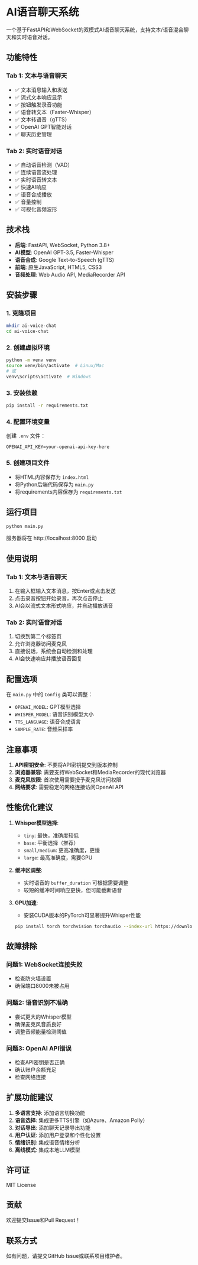 # AI语音聊天系统

一个基于FastAPI和WebSocket的双模式AI语音聊天系统，支持文本/语音混合聊天和实时语音对话。

## 功能特性

### Tab 1: 文本与语音聊天
- ✅ 文本消息输入和发送
- ✅ 流式文本响应显示
- ✅ 按钮触发录音功能
- ✅ 语音转文本（Faster-Whisper）
- ✅ 文本转语音（gTTS）
- ✅ OpenAI GPT智能对话
- ✅ 聊天历史管理

### Tab 2: 实时语音对话
- ✅ 自动语音检测（VAD）
- ✅ 连续语音流处理
- ✅ 实时语音转文本
- ✅ 快速AI响应
- ✅ 语音合成播放
- ✅ 音量控制
- ✅ 可视化音频波形

## 技术栈

- **后端**: FastAPI, WebSocket, Python 3.8+
- **AI模型**: OpenAI GPT-3.5, Faster-Whisper
- **语音合成**: Google Text-to-Speech (gTTS)
- **前端**: 原生JavaScript, HTML5, CSS3
- **音频处理**: Web Audio API, MediaRecorder API

## 安装步骤

### 1. 克隆项目
```bash
mkdir ai-voice-chat
cd ai-voice-chat
```

### 2. 创建虚拟环境
```bash
python -m venv venv
source venv/bin/activate  # Linux/Mac
# 或
venv\Scripts\activate  # Windows
```

### 3. 安装依赖
```bash
pip install -r requirements.txt
```

### 4. 配置环境变量
创建 `.env` 文件：
```env
OPENAI_API_KEY=your-openai-api-key-here
```

### 5. 创建项目文件
- 将HTML内容保存为 `index.html`
- 将Python后端代码保存为 `main.py`
- 将requirements内容保存为 `requirements.txt`

## 运行项目

```bash
python main.py
```

服务器将在 http://localhost:8000 启动

## 使用说明

### Tab 1: 文本与语音聊天
1. 在输入框输入文本消息，按Enter或点击发送
2. 点击录音按钮开始录音，再次点击停止
3. AI会以流式文本形式响应，并自动播放语音

### Tab 2: 实时语音对话
1. 切换到第二个标签页
2. 允许浏览器访问麦克风
3. 直接说话，系统会自动检测和处理
4. AI会快速响应并播放语音回复

## 配置选项

在 `main.py` 中的 `Config` 类可以调整：
- `OPENAI_MODEL`: GPT模型选择
- `WHISPER_MODEL`: 语音识别模型大小
- `TTS_LANGUAGE`: 语音合成语言
- `SAMPLE_RATE`: 音频采样率

## 注意事项

1. **API密钥安全**: 不要将API密钥提交到版本控制
2. **浏览器兼容**: 需要支持WebSocket和MediaRecorder的现代浏览器
3. **麦克风权限**: 首次使用需要授予麦克风访问权限
4. **网络要求**: 需要稳定的网络连接访问OpenAI API

## 性能优化建议

1. **Whisper模型选择**:
   - `tiny`: 最快，准确度较低
   - `base`: 平衡选择（推荐）
   - `small/medium`: 更高准确度，更慢
   - `large`: 最高准确度，需要GPU

2. **缓冲区调整**: 
   - 实时语音的 `buffer_duration` 可根据需要调整
   - 较短的缓冲时间响应更快，但可能截断语音

3. **GPU加速**:
   - 安装CUDA版本的PyTorch可显著提升Whisper性能
   ```bash
   pip install torch torchvision torchaudio --index-url https://download.pytorch.org/whl/cu118
   ```

## 故障排除

### 问题1: WebSocket连接失败
- 检查防火墙设置
- 确保端口8000未被占用

### 问题2: 语音识别不准确
- 尝试更大的Whisper模型
- 确保麦克风音质良好
- 调整音频能量检测阈值

### 问题3: OpenAI API错误
- 检查API密钥是否正确
- 确认账户余额充足
- 检查网络连接

## 扩展功能建议

1. **多语言支持**: 添加语言切换功能
2. **语音选择**: 集成更多TTS引擎（如Azure、Amazon Polly）
3. **对话导出**: 添加聊天记录导出功能
4. **用户认证**: 添加用户登录和个性化设置
5. **情绪识别**: 集成语音情绪分析
6. **离线模式**: 集成本地LLM模型

## 许可证

MIT License

## 贡献

欢迎提交Issue和Pull Request！

## 联系方式

如有问题，请提交GitHub Issue或联系项目维护者。